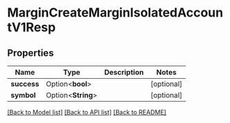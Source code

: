# MarginCreateMarginIsolatedAccountV1Resp

## Properties

Name | Type | Description | Notes
------------ | ------------- | ------------- | -------------
**success** | Option<**bool**> |  | [optional]
**symbol** | Option<**String**> |  | [optional]

[[Back to Model list]](../README.md#documentation-for-models) [[Back to API list]](../README.md#documentation-for-api-endpoints) [[Back to README]](../README.md)


